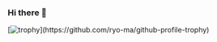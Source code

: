 ### Hi there 👋

[![trophy]([https://github-profile-trophy.vercel.app/?username=vanhoras](https://github-profile-trophy.vercel.app/?username=vanhoras&theme=monokai&rank=SECRET,SSS,SS,S,AAA,AA,A,B))](https://github.com/ryo-ma/github-profile-trophy)

<!--
**Vanhoras/vanhoras** is a ✨ _special_ ✨ repository because its `README.md` (this file) appears on your GitHub profile.

Here are some ideas to get you started:

- 🔭 I’m currently working on ...
- 🌱 I’m currently learning ...
- 👯 I’m looking to collaborate on ...
- 🤔 I’m looking for help with ...
- 💬 Ask me about ...
- 📫 How to reach me: ...
- 😄 Pronouns: ...
- ⚡ Fun fact: ...
-->
